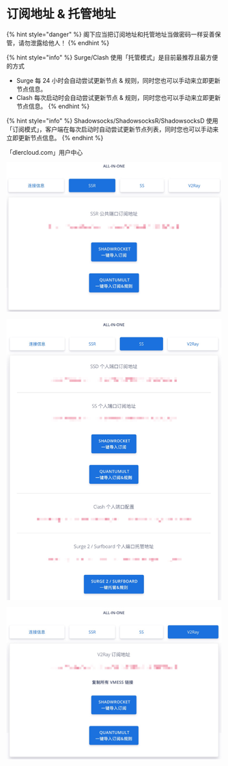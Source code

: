 # 订阅地址 & 托管地址

{% hint style="danger" %}
阁下应当把订阅地址和托管地址当做密码一样妥善保管，请勿泄露给他人！
{% endhint %}

{% hint style="info" %}
Surge/Clash 使用「托管模式」是目前最推荐且最方便的方式

* Surge 每 24 小时会自动尝试更新节点 & 规则，同时您也可以手动来立即更新节点信息。
* Clash 每次启动时会自动尝试更新节点 & 规则，同时您也可以手动来立即更新节点信息。
{% endhint %}

{% hint style="info" %}
Shadowsocks/ShadowsocksR/ShadowsocksD 使用「订阅模式」，客户端在每次启动时自动尝试更新节点列表，同时您也可以手动来立即更新节点信息。
{% endhint %}

「dlercloud.com」用户中心

![](../../.gitbook/assets/jietu20181030-140450.jpg)

  


![](../../.gitbook/assets/jietu20181030-140523.jpg)

  


![](../../.gitbook/assets/jietu20181030-140546.jpg)

